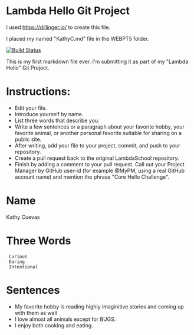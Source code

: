 # Lambda Hello Git Project

I used https://dillinger.io/ to create this file.

I placed my named "KathyC.md" file in the WEBPT5 folder.

[![Build Status](https://travis-ci.org/joemccann/dillinger.svg?branch=master)](https://lambdaschool.com/)

This is my first markdown file ever. I'm submitting it as part of my
"Lambda Hello" Git Project.

# Instructions:

- Edit your file.
- Introduce yourself by name.
- List three words that describe you.
- Write a few sentences or a paragraph about your favorite hobby, your favorite animal, or another personal favorite suitable for sharing on a public site.
- After writing, add your file to your project, commit, and push to your repository.
- Create a pull request back to the original LambdaSchool repository.
- Finish by adding a comment to your pull request.
  Call out your Project Manager by GitHub user-id (for example @MyPM, using a real GitHub account name) and mention the phrase "Core Hello Challenge".

# Name

Kathy Cuevas

# Three Words

     Curious
     Daring
     Intentional

# Sentences

- My favorite hobby is reading highly imaginitive stories and coming up with them as well
- I love almost all animals except for BUGS.
- I enjoy both cooking and eating.
